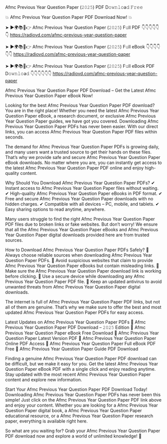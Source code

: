 Afmc Previous Year Question Paper (𝟸𝟶𝟸𝟻) PDF D𝚘𝚠𝚗𝚕𝚘a𝚍 𝙵𝚛𝚎𝚎

💥 Afmc Previous Year Question Paper PDF Download Now! 💥

➤ ►🌍📚📱👉 Afmc Previous Year Question Paper (𝟸𝟶𝟸𝟻) F𝚞ll PDF 👇👇👇👇👇👇
https://radiovd.com/afmc-previous-year-question-paper

➤ ►🌍📚📱👉 Afmc Previous Year Question Paper (𝟸𝟶𝟸𝟻) F𝚞ll eBook 👇👇👇👇👇👇
https://radiovd.com/afmc-previous-year-question-paper

➤ ►🌍📚📱👉 Afmc Previous Year Question Paper (𝟸𝟶𝟸𝟻) F𝚞ll eBook PDF D𝚘𝚠𝚗𝚕𝚘a𝚍 👇👇👇👇👇👇
https://radiovd.com/afmc-previous-year-question-paper

Afmc Previous Year Question Paper PDF Download – Get the Latest Afmc Previous Year Question Paper eBook Now!

Looking for the best Afmc Previous Year Question Paper PDF download? You are in the right place! Whether you need the latest Afmc Previous Year Question Paper eBook, a research document, or exclusive Afmc Previous Year Question Paper guides, we have got you covered. Downloading Afmc Previous Year Question Paper PDFs has never been easier. With our direct links, you can access Afmc Previous Year Question Paper PDF files within seconds.

The demand for Afmc Previous Year Question Paper PDFs is growing daily, and many users want a trusted source to get their hands on these files. That’s why we provide safe and secure Afmc Previous Year Question Paper eBook downloads. No matter where you are, you can instantly get access to the latest Afmc Previous Year Question Paper PDF online and enjoy high-quality content.

Why Should You Download Afmc Previous Year Question Paper PDFs?
✔ Instant access to Afmc Previous Year Question Paper files without waiting.
✔ High-quality Afmc Previous Year Question Paper eBooks in PDF format.
✔ Free and secure Afmc Previous Year Question Paper downloads with no hidden charges.
✔ Compatible with all devices – PC, mobile, and tablets.
✔ Easy sharing options to read anytime, anywhere.

Many users struggle to find the right Afmc Previous Year Question Paper PDF files due to broken links or fake websites. But don’t worry! We ensure that all the Afmc Previous Year Question Paper eBooks and Afmc Previous Year Question Paper digital downloads provided here are from trusted sources.

How to Download Afmc Previous Year Question Paper PDFs Safely?
📌 Always choose reliable sources when downloading Afmc Previous Year Question Paper PDFs.
📌 Avoid suspicious websites that claim to provide Afmc Previous Year Question Paper eBooks but contain misleading links.
📌 Make sure the Afmc Previous Year Question Paper download link is working before clicking.
📌 Use a secure device while downloading any Afmc Previous Year Question Paper PDF file.
📌 Keep an updated antivirus to avoid unwanted threats from Afmc Previous Year Question Paper digital downloads.

The internet is full of Afmc Previous Year Question Paper PDF links, but not all of them are genuine. That’s why we make sure to offer the best and most updated Afmc Previous Year Question Paper PDFs for easy access.

Latest Updates on Afmc Previous Year Question Paper PDFs
🔹 Afmc Previous Year Question Paper PDF Download – 𝟸𝟶𝟸𝟻 Edition
🔹 Afmc Previous Year Question Paper eBook Free Download
🔹 Afmc Previous Year Question Paper Latest Version PDF
🔹 Afmc Previous Year Question Paper Online PDF Access
🔹 Afmc Previous Year Question Paper Full eBook PDF Free
🔹 Afmc Previous Year Question Paper Guide PDF Download

Finding a genuine Afmc Previous Year Question Paper PDF download can be difficult, but we make it easy for you. Get the latest Afmc Previous Year Question Paper eBook PDF with a single click and enjoy reading anytime. Stay updated with the most recent Afmc Previous Year Question Paper content and explore new information.

Start Your Afmc Previous Year Question Paper PDF Download Today!
Downloading Afmc Previous Year Question Paper PDFs has never been this simple! Just click on the Afmc Previous Year Question Paper PDF link above and enjoy your content. Whether you are looking for a Afmc Previous Year Question Paper digital book, a Afmc Previous Year Question Paper educational resource, or a Afmc Previous Year Question Paper research paper, everything is available right here.

So what are you waiting for? Grab your Afmc Previous Year Question Paper PDF download now and explore a world of unlimited knowledge! 🚀